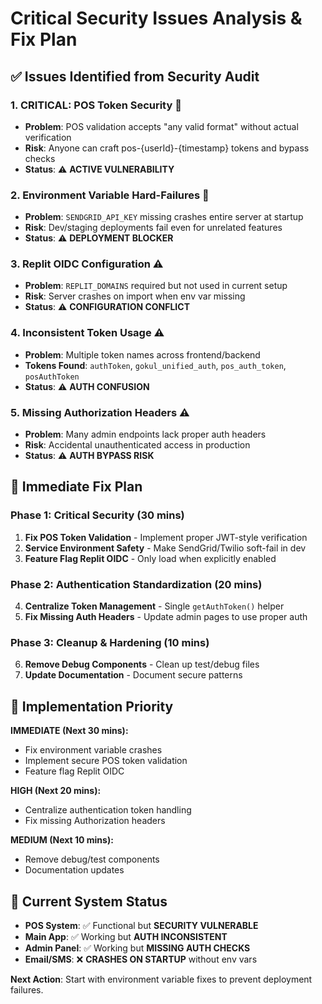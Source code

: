 # Critical Security Issues Analysis & Fix Plan

## ✅ **Issues Identified from Security Audit**

### **1. CRITICAL: POS Token Security** 🚨
- **Problem**: POS validation accepts "any valid format" without actual verification
- **Risk**: Anyone can craft pos-{userId}-{timestamp} tokens and bypass checks
- **Status**: ⚠️ **ACTIVE VULNERABILITY** 

### **2. Environment Variable Hard-Failures** 🚨  
- **Problem**: `SENDGRID_API_KEY` missing crashes entire server at startup
- **Risk**: Dev/staging deployments fail even for unrelated features
- **Status**: ⚠️ **DEPLOYMENT BLOCKER**

### **3. Replit OIDC Configuration** ⚠️
- **Problem**: `REPLIT_DOMAINS` required but not used in current setup
- **Risk**: Server crashes on import when env var missing
- **Status**: ⚠️ **CONFIGURATION CONFLICT**

### **4. Inconsistent Token Usage** ⚠️  
- **Problem**: Multiple token names across frontend/backend
- **Tokens Found**: `authToken`, `gokul_unified_auth`, `pos_auth_token`, `posAuthToken`
- **Status**: ⚠️ **AUTH CONFUSION**

### **5. Missing Authorization Headers** ⚠️
- **Problem**: Many admin endpoints lack proper auth headers
- **Risk**: Accidental unauthenticated access in production
- **Status**: ⚠️ **AUTH BYPASS RISK**

## 🔧 **Immediate Fix Plan**

### **Phase 1: Critical Security (30 mins)**
1. **Fix POS Token Validation** - Implement proper JWT-style verification
2. **Service Environment Safety** - Make SendGrid/Twilio soft-fail in dev
3. **Feature Flag Replit OIDC** - Only load when explicitly enabled

### **Phase 2: Authentication Standardization (20 mins)**
4. **Centralize Token Management** - Single `getAuthToken()` helper
5. **Fix Missing Auth Headers** - Update admin pages to use proper auth

### **Phase 3: Cleanup & Hardening (10 mins)**  
6. **Remove Debug Components** - Clean up test/debug files
7. **Update Documentation** - Document secure patterns

## 🎯 **Implementation Priority**

**IMMEDIATE (Next 30 mins):**
- Fix environment variable crashes
- Implement secure POS token validation
- Feature flag Replit OIDC

**HIGH (Next 20 mins):**  
- Centralize authentication token handling
- Fix missing Authorization headers

**MEDIUM (Next 10 mins):**
- Remove debug/test components
- Documentation updates

## 🚨 **Current System Status**

- **POS System**: ✅ Functional but **SECURITY VULNERABLE**
- **Main App**: ✅ Working but **AUTH INCONSISTENT**  
- **Admin Panel**: ✅ Working but **MISSING AUTH CHECKS**
- **Email/SMS**: ❌ **CRASHES ON STARTUP** without env vars

**Next Action**: Start with environment variable fixes to prevent deployment failures.